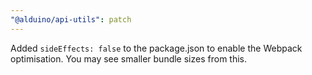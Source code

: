 ```yaml
---
"@alduino/api-utils": patch
---
```


Added `sideEffects: false` to the package.json to enable the Webpack optimisation. You may see smaller bundle sizes from this.
